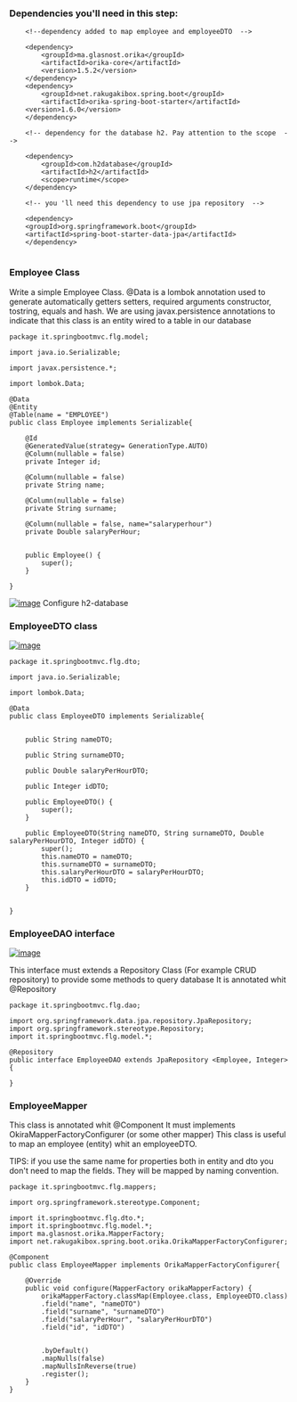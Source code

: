 ### Dependencies you'll need in this step:

```
    <!--dependency added to map employee and employeeDTO  -->	
				
    <dependency>
    	<groupId>ma.glasnost.orika</groupId>
    	<artifactId>orika-core</artifactId>
    	<version>1.5.2</version>
    </dependency>
    <dependency>
    	<groupId>net.rakugakibox.spring.boot</groupId>
    	<artifactId>orika-spring-boot-starter</artifactId>
   	<version>1.6.0</version>
    </dependency>
    
    <!-- dependency for the database h2. Pay attention to the scope  -->

    <dependency>
    	<groupId>com.h2database</groupId>
    	<artifactId>h2</artifactId>
    	<scope>runtime</scope>
    </dependency>
		
    <!-- you 'll need this dependency to use jpa repository  -->
		
    <dependency>
	<groupId>org.springframework.boot</groupId>
	<artifactId>spring-boot-starter-data-jpa</artifactId>
    </dependency>
			
```

### Employee Class

Write a simple Employee Class.
@Data is a lombok annotation used to generate automatically getters setters, required arguments constructor, tostring, equals and hash.
We are using javax.persistence annotations to indicate that this class is an entity wired to a table in our database

```
package it.springbootmvc.flg.model;

import java.io.Serializable;

import javax.persistence.*;

import lombok.Data;

@Data
@Entity
@Table(name = "EMPLOYEE")
public class Employee implements Serializable{

	@Id
	@GeneratedValue(strategy= GenerationType.AUTO)
	@Column(nullable = false)
	private Integer id;
	
	@Column(nullable = false)
	private String name;
	
	@Column(nullable = false)
	private String surname;
	
	@Column(nullable = false, name="salaryperhour")
	private Double salaryPerHour;


	public Employee() {
		super();
	}
		
}
```


[![image](https://image.ibb.co/b694Op/image.png)](h2configuration.md)
Configure h2-database

### EmployeeDTO class


[![image](https://image.ibb.co/cKBtKU/wiki.png)](https://en.wikipedia.org/wiki/Data_transfer_object)


```
package it.springbootmvc.flg.dto;

import java.io.Serializable;

import lombok.Data;

@Data
public class EmployeeDTO implements Serializable{

	
	public String nameDTO;
	
	public String surnameDTO;
	
	public Double salaryPerHourDTO;
	
	public Integer idDTO;

	public EmployeeDTO() {
		super();
	}
	
	public EmployeeDTO(String nameDTO, String surnameDTO, Double salaryPerHourDTO, Integer idDTO) {
		super();
		this.nameDTO = nameDTO;
		this.surnameDTO = surnameDTO;
		this.salaryPerHourDTO = salaryPerHourDTO;
		this.idDTO = idDTO;
	}
	

}

```

### EmployeeDAO interface

[![image](https://image.ibb.co/cKBtKU/wiki.png)](https://en.wikipedia.org/wiki/Data_access_object)

This interface must extends a Repository Class (For example CRUD repository) to provide some methods to query database
It is annotated whit @Repository

```
package it.springbootmvc.flg.dao;

import org.springframework.data.jpa.repository.JpaRepository;
import org.springframework.stereotype.Repository;
import it.springbootmvc.flg.model.*;

@Repository
public interface EmployeeDAO extends JpaRepository <Employee, Integer>{
	
}

```

### EmployeeMapper

This class is annotated whit @Component 
It must implements OkiraMapperFactoryConfigurer (or some other mapper)
This class is useful to map an employee (entity) whit an employeeDTO.

TIPS: if you use the same name for properties both in entity and dto you don't need to map the fields. 
They will be mapped by naming convention.

```
package it.springbootmvc.flg.mappers;

import org.springframework.stereotype.Component;

import it.springbootmvc.flg.dto.*;
import it.springbootmvc.flg.model.*;
import ma.glasnost.orika.MapperFactory;
import net.rakugakibox.spring.boot.orika.OrikaMapperFactoryConfigurer;

@Component
public class EmployeeMapper implements OrikaMapperFactoryConfigurer{

	@Override
	public void configure(MapperFactory orikaMapperFactory) {
		orikaMapperFactory.classMap(Employee.class, EmployeeDTO.class)
		.field("name", "nameDTO")
		.field("surname", "surnameDTO")
		.field("salaryPerHour", "salaryPerHourDTO")
		.field("id", "idDTO")


		.byDefault()
		.mapNulls(false)
		.mapNullsInReverse(true)
		.register();
	}
}


```

